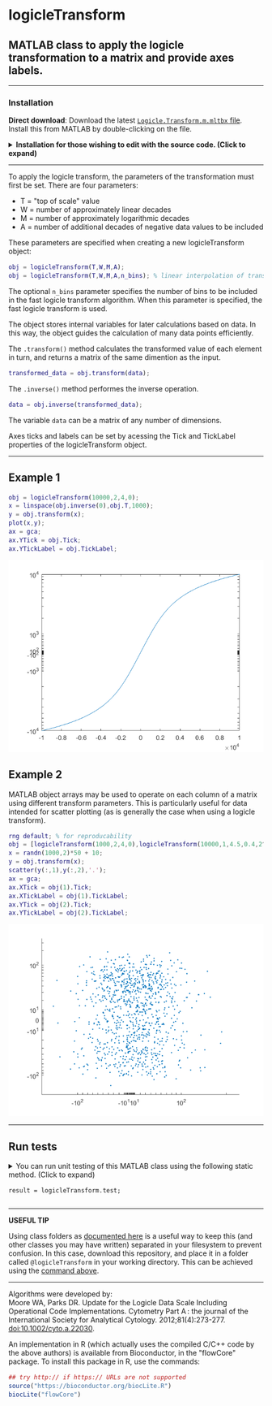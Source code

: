 # logicleTransform

## MATLAB class to apply the logicle transformation to a matrix and provide axes labels.

----------------------------------------------------------------------------------------------------------------------------

### Installation

**Direct download**:
Download the latest [`Logicle.Transform.m.mltbx` file](https://github.com/harleyday/logicleTransform.m/releases/download/v1.2/logicleTransform.m.mltbx). Install this from MATLAB by double-clicking on the file.

<details id="source-installation">
  <summary>
    <strong>Installation for those wishing to edit with the source code. (Click to expand)</strong>
  </summary>
  These instructions will place the source code in your working directory so that you can edit it as you wish.  
  <strong>For linux users</strong>
  <br>
  Go to your working directory for your MATLAB project, and extract the `@logicleTransform` directory from the latest release archive. This can be done using a curl one-liner:
  <br>
  <pre><code>cd path/to/working/directory
curl -L https://github.com/harleyday/logicleTransform.m/archive/v1.2.tar.gz | tar -xzf - --strip-components=1 logicleTransform-for-MATLAB-1.2/@logicleTransform/</code></pre>

  <strong>For windows users</strong>
  <br>
  Download and extract the <a href="https://github.com/harleyday/logicleTransform.m/archive/v1.2.zip">zip archive</a>. The folder `@logicleTransform` should be placed into your working directory.
</details>

----------------------------------------------------------------------------------------------------------------------------

To apply the logicle transform, the parameters of the transformation must first be set. There are four parameters:

* T = "top of scale" value
* W = number of approximately linear decades
* M = number of approximately logarithmic decades
* A = number of additional decades of negative data values to be included

These parameters are specified when creating a new logicleTransform object:
```MATLAB
obj = logicleTransform(T,W,M,A);
obj = logicleTransform(T,W,M,A,n_bins); % linear interpolation of transform with n_bins evaluated points
```
The optional `n_bins` parameter specifies the number of bins to be included in the fast logicle transform algorithm. When this parameter is specified, the fast logicle transform is used.

The object stores internal variables for later calculations based on data. In this way, the object guides the calculation of many data points efficiently.

The ``.transform()`` method calculates the transformed value of each element in turn, and returns a matrix of the same dimention as the input.
```MATLAB
transformed_data = obj.transform(data);
```

The ``.inverse()`` method performes the inverse operation.
```MATLAB
data = obj.inverse(transformed_data);
```

The variable `data` can be a matrix of any number of dimensions.

Axes ticks and labels can be set by acessing the Tick and TickLabel properties of the logicleTransform object.

---
## Example 1
```MATLAB
obj = logicleTransform(10000,2,4,0);
x = linspace(obj.inverse(0),obj.T,1000);
y = obj.transform(x);
plot(x,y);
ax = gca;
ax.YTick = obj.Tick;
ax.YTickLabel = obj.TickLabel;
```
![alt text](./Example_1_img.png?raw=true "transformation curve")

## Example 2
MATLAB object arrays may be used to operate on each column of a matrix using different transform parameters. This is particularly useful for data intended for scatter plotting (as is generally the case when using a logicle transform).
```MATLAB
rng default; % for reproducability
obj = [logicleTransform(1000,2,4,0),logicleTransform(10000,1,4.5,0.4,2^6)];
x = randn(1000,2)*50 + 10;
y = obj.transform(x);
scatter(y(:,1),y(:,2),'.');
ax = gca;
ax.XTick = obj(1).Tick;
ax.XTickLabel = obj(1).TickLabel;
ax.YTick = obj(2).Tick;
ax.YTickLabel = obj(2).TickLabel;
```
![alt text](./Example_2_img.png?raw=true "scattered transformed data")

---
## Run tests
<details id="results">
  <summary>
    You can run unit testing of this MATLAB class using the following static method. (Click to expand)
    <pre><code>result = logicleTransform.test;</code></pre>
  </summary>
  
  If the toolbox is working, this will yield the following:
  <pre><code>Checking logicleTransform.m toolbox performance using the packaged test suite.
  Running logicleTransformTest
  ......
  Done logicleTransformTest
  __________

    6×6 table

                                                         Name                                                        Passed    Failed    Incomplete    Duration       Details   
      ___________________________________________________________________________________________________________    ______    ______    __________    _________    ____________

      'logicleTransformTest[inputs=transform_parameters,torance=high]/testClass(type=logicleTransform)'              true      false       false        0.015385    [1×1 struct]
      'logicleTransformTest[inputs=transform_parameters,torance=high]/testSize'                                      true      false       false       0.0015229    [1×1 struct]
      'logicleTransformTest[inputs=transform_parameters,torance=high]/testTransformation'                            true      false       false         0.04154    [1×1 struct]
      'logicleTransformTest[inputs=transform_parameters_and_n_bins,torance=low]/testClass(type=logicleTransform)'    true      false       false       0.0061918    [1×1 struct]
      'logicleTransformTest[inputs=transform_parameters_and_n_bins,torance=low]/testSize'                            true      false       false       0.0012439    [1×1 struct]
      'logicleTransformTest[inputs=transform_parameters_and_n_bins,torance=low]/testTransformation'                  true      false       false        0.028712    [1×1 struct]

  Tests passed with no errors. Enjoy!
  User manual can be found at the <a href="https://harleyday.github.io/logicleTransform.m/">GitHub Pages site</a>.</code></pre>
  
  If there is a bug somewhere, this test suite might detect it and return something like:
  <pre><code>Checking logicleTransform.m toolbox performance using the packaged test suite.
  Running logicleTransformTest

  ================================================================================
  SOME ERROR DETAILS
  <span>================================================================================</span><!--the spans prevent the === being interpreted as underligning a title-->

  Done logicleTransformTest
  <span>__________</span>

  Failure Summary:

       Name                                                                                                       Failed  Incomplete  Reason(s)
      ==========================================================================================================================================
       logicleTransformTest[inputs=transform_parameters,torance=high]/testClass(type=logicleTransform)              X         X       Errored.
      ------------------------------------------------------------------------------------------------------------------------------------------
       logicleTransformTest[inputs=transform_parameters,torance=high]/testSize                                      X         X       Errored.
      ------------------------------------------------------------------------------------------------------------------------------------------
       logicleTransformTest[inputs=transform_parameters,torance=high]/testTransformation                            X         X       Errored.
      ------------------------------------------------------------------------------------------------------------------------------------------
       logicleTransformTest[inputs=transform_parameters_and_n_bins,torance=low]/testClass(type=logicleTransform)    X         X       Errored.
      ------------------------------------------------------------------------------------------------------------------------------------------
       logicleTransformTest[inputs=transform_parameters_and_n_bins,torance=low]/testSize                            X         X       Errored.
      ------------------------------------------------------------------------------------------------------------------------------------------
       logicleTransformTest[inputs=transform_parameters_and_n_bins,torance=low]/testTransformation                  X         X       Errored.

    6×6 table

                                                         Name                                                        Passed    Failed    Incomplete     Duration       Details   
      ___________________________________________________________________________________________________________    ______    ______    __________    __________    ____________

      'logicleTransformTest[inputs=transform_parameters,torance=high]/testClass(type=logicleTransform)'              false     true        true         0.0016833    [1×1 struct]
      'logicleTransformTest[inputs=transform_parameters,torance=high]/testSize'                                      false     true        true                 0    [1×1 struct]
      'logicleTransformTest[inputs=transform_parameters,torance=high]/testTransformation'                            false     true        true                 0    [1×1 struct]
      'logicleTransformTest[inputs=transform_parameters_and_n_bins,torance=low]/testClass(type=logicleTransform)'    false     true        true        0.00072476    [1×1 struct]
      'logicleTransformTest[inputs=transform_parameters_and_n_bins,torance=low]/testSize'                            false     true        true                 0    [1×1 struct]
      'logicleTransformTest[inputs=transform_parameters_and_n_bins,torance=low]/testTransformation'                  false     true        true                 0    [1×1 struct]

  Logicle Transform toolbox contains errors. Please register this issue at the <a href="https://github.com/harleyday/logicleTransform.m/issues/new/choose">GitHub repository issues page</a>.
  Thank you for your time, and sorry for the inconvenience.</code></pre>
</details>

---
**USEFUL TIP**

Using class folders as [documented here](https://uk.mathworks.com/help/matlab/matlab_oop/organizing-classes-in-folders.html) is a useful way to keep this (and other classes you may have written) separated in your filesystem to prevent confusion. In this case, download this repository, and place it in a folder called ``@logicleTransform`` in your working directory. This can be achieved using the [command above](#source-installation).

---
Algorithms were developed by:  
Moore WA, Parks DR. Update for the Logicle Data Scale Including Operational Code Implementations. Cytometry Part A : the journal of the International Society for Analytical Cytology. 2012;81(4):273-277. [doi:10.1002/cyto.a.22030](http://onlinelibrary.wiley.com/doi/10.1002/cyto.a.22030/abstract).

An implementation in R (which actually uses the compiled C/C++ code by the above authors) is available from Bioconductor, in the "flowCore" package. To install this package in R, use the commands:
```R
## try http:// if https:// URLs are not supported
source("https://bioconductor.org/biocLite.R")
biocLite("flowCore")
```
